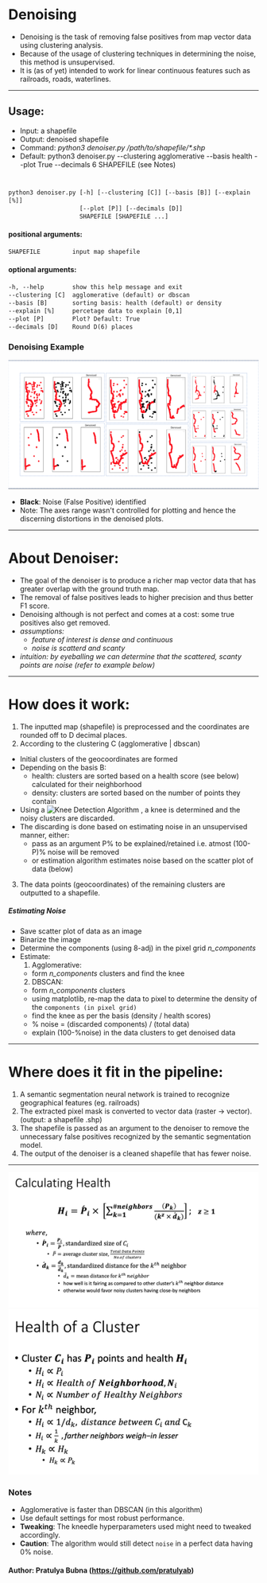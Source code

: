 # Denoising
- Denoising is the task of removing false positives from map vector data using clustering analysis.
- Because of the usage of clustering techniques in determining the noise, this method is unsupervised.
- It is (as of yet) intended to work for linear continuous features such as railroads, roads, waterlines.

<hr>

## Usage:
- Input: a shapefile
- Output: denoised shapefile
- Command: *python3 denoiser.py /path/to/shapefile/\*.shp*
- Default: python3 denoiser.py --clustering agglomerative --basis health --plot True --decimals 6 SHAPEFILE (see Notes)
# 
    python3 denoiser.py [-h] [--clustering [C]] [--basis [B]] [--explain [%]]
                        [--plot [P]] [--decimals [D]]
                        SHAPEFILE [SHAPEFILE ...]
                        
#### positional arguments:
    SHAPEFILE         input map shapefile

#### optional arguments:
    -h, --help        show this help message and exit
    --clustering [C]  agglomerative (default) or dbscan
    --basis [B]       sorting basis: health (default) or density
    --explain [%]     percetage data to explain [0,1]
    --plot [P]        Plot? Default: True
    --decimals [D]    Round D(6) places                   

### Denoising Example
![Example](https://github.com/usc-isi-i2/linked-maps/blob/denoising/denoising/examples/example.png)
- **Black**: Noise (False Positive) identified
- Note: The axes range wasn't controlled for plotting and hence the discerning distortions in the denoised plots.

<hr>

# About Denoiser:
* The goal of the denoiser is to produce a richer map vector data that has greater overlap with the ground truth map.
* The removal of false positives leads to higher precision and thus better F1 score.
* Denoising although is not perfect and comes at a cost: some true positives also get removed.
* _assumptions:_
  - _feature of interest is dense and continuous_
  - _noise is scatterd and scanty_
* _intuition: by eyeballing we can determine that the scattered, scanty points are noise (refer to example below)_
<hr>

# How does it work:

1) The inputted map (shapefile) is preprocessed and the coordinates are rounded off to D decimal places.
2) According to the clustering C (agglomerative | dbscan)
  - Initial clusters of the geocoordinates are formed
  - Depending on the basis B:
    - health: clusters are sorted based on a health score (see below) calculated for their neighborhood
    - density: clusters are sorted based on the number of points they contain
  - Using a ![Knee Detection Algorithm](https://github.com/arvkevi/kneed) , a knee is determined and the noisy clusters are discarded.
  - The discarding is done based on estimating noise in an unsupervised manner, either:
    - pass as an argument P% to be explained/retained i.e. atmost (100-P)% noise will be removed
    - or estimation algorithm estimates noise based on the scatter plot of data (below)
3) The data points (geocoordinates) of the remaining clusters are outputted to a shapefile.

##### Estimating Noise
- Save scatter plot of data as an image
- Binarize the image
- Determine the components (using 8-adj) in the pixel grid *n_components*
- Estimate:
  1) Agglomerative:
    - form *n_components* clusters and find the knee
  2) DBSCAN:
    - form *n_components* clusters
    - using matplotlib, re-map the data to pixel to determine the density of the `components (in pixel grid)`
    - find the knee as per the basis (density / health scores)
    - % noise = (discarded components) / (total data)
    - explain (100-%noise) in the data clusters to get denoised data



<hr>

# Where does it fit in the pipeline:
1. A semantic segmentation neural network is trained to recognize geographical features (eg. railroads)
2. The extracted pixel mask is converted to vector data (raster -> vector). (output: a shapefile .shp)
3. The shapefile is passed as an argument to the denoiser to remove the unnecessary false positives recognized by the semantic segmentation model.
4. The output of the denoiser is a cleaned shapefile that has fewer noise.

<hr>

![Health Formula](https://github.com/usc-isi-i2/linked-maps/blob/denoising/denoising/examples/health2.png)
![Health](https://github.com/usc-isi-i2/linked-maps/blob/denoising/denoising/examples/health1.png)

### Notes
- Agglomerative is faster than DBSCAN (in this algorithm)
- Use default settings for most robust performance.
- **Tweaking**: The kneedle hyperparameters used might need to tweaked accordingly.
- **Caution**: The algorithm would still detect `noise` in a perfect data having 0% noise.


#### Author: Pratulya Bubna (https://github.com/pratulyab)
